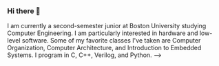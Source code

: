 ### Hi there 👋
I am currently a second-semester junior at Boston University studying Computer Engineering. 
I am particularly interested in hardware and low-level software.
Some of my favorite classes I've taken are Computer Organization, Computer Architecture, and Introduction to Embedded Systems.
I program in C, C++, Verilog, and Python.
-->
